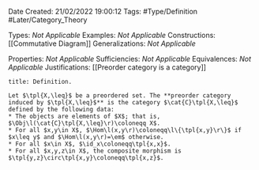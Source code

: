 <div class="topSpace"></div>

Date Created: 21/02/2022 19:00:12
Tags: #Type/Definition #Later/Category_Theory

Types: _Not Applicable_
Examples: _Not Applicable_
Constructions: [[Commutative Diagram]]
Generalizations: _Not Applicable_

Properties: _Not Applicable_
Sufficiencies: _Not Applicable_
Equivalences: _Not Applicable_
Justifications: [[Preorder category is a category]]

``` ad-Definition
title: Definition.

Let $\tpl{X,\leq}$ be a preordered set. The **preorder category induced by $\tpl{X,\leq}$** is the category $\cat{C}\tpl{X,\leq}$ defined by the following data:
* The objects are elements of $X$; that is, $\Obj\l(\cat{C}\tpl{X,\leq}\r)\coloneqq X$.
* For all $x,y\in X$, $\Hom\l(x,y\r)\coloneqq\l\{\tpl{x,y}\r\}$ if $x\leq y$ and $\Hom\l(x,y\r)=\em$ otherwise.
* For all $x\in X$, $\id_x\coloneqq\tpl{x,x}$.
* For all $x,y,z\in X$, the composite morphism is $\tpl{y,z}\circ\tpl{x,y}\coloneqq\tpl{x,z}$.

```
